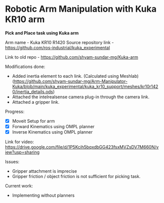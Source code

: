 # Robotic Arm Manipulation with Kuka KR10 arm

**Pick and Place task using Kuka arm**

Arm name - Kuka KR10 R1420
Source repository link - https://github.com/ros-industrial/kuka_experimental

Link to old repo - https://github.com/shyam-sundar-mg/Kuka-arm

Modifications done:
 * Added inertia element to each link. (Calculated using Meshlab) (https://github.com/shyam-sundar-mg/Arm-Manipulator-Kuka/blob/main/kuka_experimental/kuka_kr10_support/meshes/kr10r1420/inertia_details.ods)
 * Attached the intelrealsense camera plug-in through the camera link.
 * Attached a gripper link.

Progress:
 - [x] Moveit Setup for arm
 - [x] Forward Kinematics using OMPL planner
 - [x] Inverse Kinematics using OMPL planner
 
 Link for video:
 https://drive.google.com/file/d/1P5Kcih5bqxdbGG423fsxMVZsDV7M660N/view?usp=sharing
 
 Issues:
 * Gripper attachment is imprecise
 * Gripper friction / object friction is not sufficient for picking task.

Current work:
 * Implementing without planners

